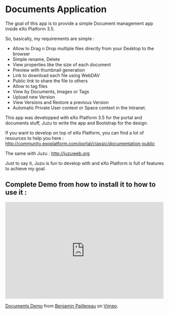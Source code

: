 # Documents Application

The goal of this app is to provide a simple Document management app inside eXo Platform 3.5.

So, basically, my requirements are simple :  
- Allow to Drag n Drop multiple files directly from your Desktop to the browser
- Simple rename, Delete
- View properties like the size of each document
- Preview with thumbnail generation
- Link to download each file using WebDAV
- Public link to share the file to others
- Allow to tag files
- View by Documents, Images or Tags
- Upload new Version
- View Versions and Restore a previous Version
- Automatic Private User context or Space context in the Intranet.

This app was developped with eXo Platform 3.5 for the portal and documents stuff, Juzu to write the app and Bootstrap for the design.

If you want to develop on top of eXo Platform, you can find a lot of resources to help you here :
http://community.exoplatform.com/portal/classic/documentation-public

The same with Juzu : http://juzuweb.org

Just to say it, Juzu is fun to develop with and eXo Platform is full of features to achieve my goal.

## Complete Demo from how to install it to how to use it :

<iframe src="http://player.vimeo.com/video/50831296" width="500" height="305" frameborder="0" webkitAllowFullScreen mozallowfullscreen allowFullScreen></iframe> <p><a href="http://vimeo.com/50831296">Documents Demo</a> from <a href="http://vimeo.com/user1241097">Benjamin Paillereau</a> on <a href="http://vimeo.com">Vimeo</a>.</p>

